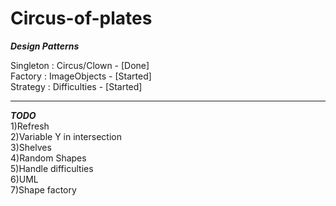 # Circus-of-plates

***Design Patterns***

Singleton : Circus/Clown - [Done]<br>
Factory : ImageObjects - [Started]<br>
Strategy : Difficulties - [Started]<br>

---------------------------------
***TODO***<br>
1)Refresh<br>
2)Variable Y in intersection <br>
3)Shelves<br>
4)Random Shapes <br>
5)Handle difficulties<br>
6)UML<br>
7)Shape factory